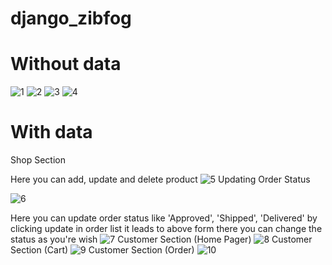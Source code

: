 # django_zibfog 
# Without data
![1](https://github.com/sanjukj36/zinfog_django/assets/85171419/03f992fc-6d9d-4cc3-9c7a-1fa039c64427)
![2](https://github.com/sanjukj36/zinfog_django/assets/85171419/958751b2-17b8-464f-9aa8-7b004f2a7e5a)
![3](https://github.com/sanjukj36/zinfog_django/assets/85171419/53e8304f-1591-46db-afca-116bf6037712)
![4](https://github.com/sanjukj36/zinfog_django/assets/85171419/5ffa36ed-6239-4f67-a8fb-8ae547d9ed41)
# With data
Shop Section

Here you can add, update and delete product 
![5](https://github.com/sanjukj36/zinfog_django/assets/85171419/9a955b39-c19b-44dc-9f5e-7ef3acf75cb4)
Updating Order Status 

![6](https://github.com/sanjukj36/zinfog_django/assets/85171419/71141624-330d-481d-936b-e68e9640078a)


Here you can update order status like 'Approved', 'Shipped', 'Delivered' by clicking update in order list
it leads to above form there you can change the status as you're wish
![7](https://github.com/sanjukj36/zinfog_django/assets/85171419/2d9ef0b1-5957-4110-93e0-2dccad17a821)
Customer Section
(Home Pager)
![8](https://github.com/sanjukj36/zinfog_django/assets/85171419/5dcdc089-64a0-4bf0-a028-c176d5fb37c2)
Customer Section
(Cart)
![9](https://github.com/sanjukj36/zinfog_django/assets/85171419/71d143ee-a896-4464-8f4f-8fb5d6511fe2)
Customer Section
(Order)
![10](https://github.com/sanjukj36/zinfog_django/assets/85171419/05d6d767-240f-49bc-add8-0654bb098347)
